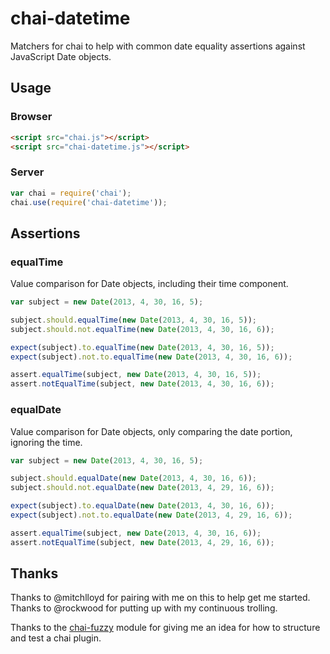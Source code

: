 # chai-datetime

Matchers for chai to help with common date equality assertions against
JavaScript Date objects.

## Usage

### Browser

```html
<script src="chai.js"></script>
<script src="chai-datetime.js"></script>
```

### Server

```javascript
var chai = require('chai');
chai.use(require('chai-datetime'));
```

## Assertions

### equalTime

Value comparison for Date objects, including their time component.

```javascript
var subject = new Date(2013, 4, 30, 16, 5);

subject.should.equalTime(new Date(2013, 4, 30, 16, 5));
subject.should.not.equalTime(new Date(2013, 4, 30, 16, 6));

expect(subject).to.equalTime(new Date(2013, 4, 30, 16, 5));
expect(subject).not.to.equalTime(new Date(2013, 4, 30, 16, 6));

assert.equalTime(subject, new Date(2013, 4, 30, 16, 5));
assert.notEqualTime(subject, new Date(2013, 4, 30, 16, 6));
```

### equalDate

Value comparison for Date objects, only comparing the date portion,
ignoring the time.

```javascript
var subject = new Date(2013, 4, 30, 16, 5);

subject.should.equalDate(new Date(2013, 4, 30, 16, 6));
subject.should.not.equalDate(new Date(2013, 4, 29, 16, 6));

expect(subject).to.equalDate(new Date(2013, 4, 30, 16, 6));
expect(subject).not.to.equalDate(new Date(2013, 4, 29, 16, 6));

assert.equalTime(subject, new Date(2013, 4, 30, 16, 6));
assert.notEqualTime(subject, new Date(2013, 4, 29, 16, 6));
```

## Thanks

Thanks to @mitchlloyd for pairing with me on this to help get me
started. Thanks to @rockwood for putting up with my continuous
trolling.

Thanks to the [chai-fuzzy](https://github.com/elliotf/chai-fuzzy)
module for giving me an idea for how to structure and test a chai
plugin.
